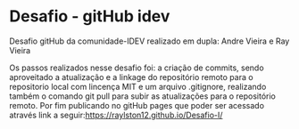 # Desafio - gitHub idev

Desafio gitHub da comunidade-IDEV realizado em dupla: Andre Vieira e Ray Vieira

Os passos realizados nesse desafio foi: a criação de commits, sendo aproveitado a 
atualização e a linkage do repositório remoto para o repositorio local com lincença
MIT e um arquivo .gitignore, realizando também o comando git pull para subir as atualizações
para o repositório remoto. Por fim publicando no gitHub pages que poder ser acessado através
link a seguir:https://raylston12.github.io/Desafio-I/
